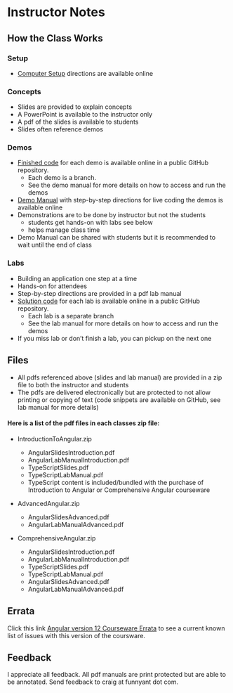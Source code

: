 # Instructor Notes

## How the Class Works

### Setup

- [Computer Setup](https://github.com/craigmckeachie/a12_setup/blob/main/readme.md) directions are available online

### Concepts

- Slides are provided to explain concepts
- A PowerPoint is available to the instructor only
- A pdf of the slides is available to students
- Slides often reference demos

### Demos

- [Finished code](https://github.com/craigmckeachie/a12_demos) for each demo is available online in a public GitHub repository.
  - Each demo is a branch.
  - See the demo manual for more details on how to access and run the demos
- [Demo Manual](./AngularDemosManual.md) with step-by-step directions for live coding the demos is available online
- Demonstrations are to be done by instructor but not the students
  - students get hands-on with labs see below
  - helps manage class time
- Demo Manual can be shared with students but it is recommended to wait until the end of class

### Labs

- Building an application one step at a time
- Hands-on for attendees
- Step-by-step directions are provided in a pdf lab manual
- [Solution code](https://github.com/craigmckeachie/a12-labs) for each lab is available online in a public GitHub repository.
  - Each lab is a separate branch
  - See the lab manual for more details on how to access and run the demos
- If you miss lab or don’t finish a lab, you can pickup on the next one

## Files

- All pdfs referenced above (slides and lab manual) are provided in a zip file to both the instructor and students
- The pdfs are delivered electronically but are protected to not allow printing or copying of text (code snippets are available on GitHub, see lab manual for more details)

#### Here is a list of the pdf files in each classes zip file:

- IntroductionToAngular.zip

  - AngularSlidesIntroduction.pdf
  - AngularLabManualIntroduction.pdf
  - TypeScriptSlides.pdf
  - TypeScriptLabManual.pdf
  - TypeScript content is included/bundled with the purchase of Introduction to Angular or Comprehensive Angular courseware

- AdvancedAngular.zip

  - AngularSlidesAdvanced.pdf
  - AngularLabManualAdvanced.pdf

- ComprehensiveAngular.zip
  - AngularSlidesIntroduction.pdf
  - AngularLabManualIntroduction.pdf
  - TypeScriptSlides.pdf
  - TypeScriptLabManual.pdf
  - AngularSlidesAdvanced.pdf
  - AngularLabManualAdvanced.pdf

## Errata

Click this link [Angular version 12 Courseware Errata](https://gist.github.com/craigmckeachie/3b936cea437656d5b205992337ee2e2f) to see a current known list of issues with this version of the coursware.

## Feedback

I appreciate all feedback. All pdf manuals are print protected but are able to be annotated. Send feedback to craig at funnyant dot com.
